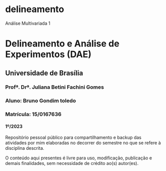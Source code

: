 # delineamento
Análise Multivariada 1

# Delineamento e Análise de Experimentos (DAE)
## Universidade de Brasília
### Profª. Drª. Juliana Betini Fachini Gomes
### Aluno: Bruno Gondim toledo
### Matrícula: 15/0167636
#### 1º/2023

Repositório pessoal público para compartilhamento e backup das atividades por mim elaboradas no decorrer do semestre no que se refere à disciplina descrita.

O conteúdo aqui presentes é livre para uso, modificação, publicação e demais finalidades, sem necessidade de crédito ao(s) autor(es).
